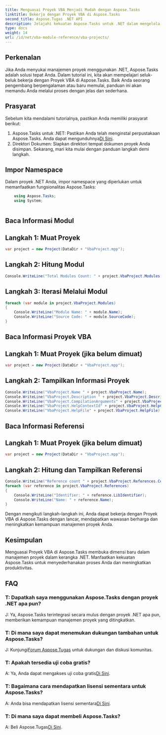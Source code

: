 ```yaml
---
title: Menguasai Proyek VBA Menjadi Mudah dengan Aspose.Tasks
linktitle: Bekerja dengan Proyek VBA di Aspose.Tasks
second_title: Aspose.Tugas .NET API
description: Jelajahi kekuatan Aspose.Tasks untuk .NET dalam mengelola Proyek VBA dengan mudah. Tingkatkan kemampuan manajemen proyek Anda dengan panduan langkah demi langkah ini.
type: docs
weight: 14
url: /id/net/vba-module-reference/vba-projects/
---
```

## Perkenalan
Jika Anda menyukai manajemen proyek menggunakan .NET, Aspose.Tasks adalah solusi tepat Anda. Dalam tutorial ini, kita akan mempelajari seluk-beluk bekerja dengan Proyek VBA di Aspose.Tasks. Baik Anda seorang pengembang berpengalaman atau baru memulai, panduan ini akan memandu Anda melalui proses dengan jelas dan sederhana.
## Prasyarat
Sebelum kita mendalami tutorialnya, pastikan Anda memiliki prasyarat berikut:
1.  Aspose.Tasks untuk .NET: Pastikan Anda telah menginstal perpustakaan Aspose.Tasks. Anda dapat mengunduhnya[Di Sini](https://releases.aspose.com/tasks/net/).
2. Direktori Dokumen: Siapkan direktori tempat dokumen proyek Anda disimpan.
Sekarang, mari kita mulai dengan panduan langkah demi langkah.
## Impor Namespace
Dalam proyek .NET Anda, impor namespace yang diperlukan untuk memanfaatkan fungsionalitas Aspose.Tasks:
```csharp
    using Aspose.Tasks;
    using System;
    
```
## Baca Informasi Modul
## Langkah 1: Muat Proyek
```csharp
var project = new Project(DataDir + "VbaProject.mpp");
```
## Langkah 2: Hitung Modul
```csharp
Console.WriteLine("Total Modules Count: " + project.VbaProject.Modules.Count);
```
## Langkah 3: Iterasi Melalui Modul
```csharp
foreach (var module in project.VbaProject.Modules)
{
    Console.WriteLine("Module Name: " + module.Name);
    Console.WriteLine("Source Code: " + module.SourceCode);
}
```
## Baca Informasi Proyek VBA
## Langkah 1: Muat Proyek (jika belum dimuat)
```csharp
var project = new Project(DataDir + "VbaProject.mpp");
```
## Langkah 2: Tampilkan Informasi Proyek
```csharp
Console.WriteLine("VbaProject.Name " + project.VbaProject.Name);
Console.WriteLine("VbaProject.Description " + project.VbaProject.Description);
Console.WriteLine("VbaProject.CompilationArguments" + project.VbaProject.CompilationArguments);
Console.WriteLine("VbaProject.HelpContextId" + project.VbaProject.HelpContextId);
Console.WriteLine("VbaProject.HelpFile" + project.VbaProject.HelpFile);
```
## Baca Informasi Referensi
## Langkah 1: Muat Proyek (jika belum dimuat)
```csharp
var project = new Project(DataDir + "VbaProject.mpp");
```
## Langkah 2: Hitung dan Tampilkan Referensi
```csharp
Console.WriteLine("Reference count " + project.VbaProject.References.Count);
foreach (var reference in project.VbaProject.References)
{
    Console.WriteLine("Identifier: " + reference.LibIdentifier);
    Console.WriteLine("Name: " + reference.Name);
}
```
Dengan mengikuti langkah-langkah ini, Anda dapat bekerja dengan Proyek VBA di Aspose.Tasks dengan lancar, mendapatkan wawasan berharga dan meningkatkan kemampuan manajemen proyek Anda.
## Kesimpulan
Menguasai Proyek VBA di Aspose.Tasks membuka dimensi baru dalam manajemen proyek dalam kerangka .NET. Manfaatkan kekuatan Aspose.Tasks untuk menyederhanakan proses Anda dan meningkatkan produktivitas.
## FAQ
### T: Dapatkah saya menggunakan Aspose.Tasks dengan proyek .NET apa pun?
J: Ya, Aspose.Tasks terintegrasi secara mulus dengan proyek .NET apa pun, memberikan kemampuan manajemen proyek yang ditingkatkan.
### T: Di mana saya dapat menemukan dukungan tambahan untuk Aspose.Tasks?
 J: Kunjungi[Forum Aspose.Tugas](https://forum.aspose.com/c/tasks/15) untuk dukungan dan diskusi komunitas.
### T: Apakah tersedia uji coba gratis?
 A: Ya, Anda dapat mengakses uji coba gratis[Di Sini](https://releases.aspose.com/).
### T: Bagaimana cara mendapatkan lisensi sementara untuk Aspose.Tasks?
A: Anda bisa mendapatkan lisensi sementara[Di Sini](https://purchase.aspose.com/temporary-license/).
### T: Di mana saya dapat membeli Aspose.Tasks?
 A: Beli Aspose.Tugas[Di Sini](https://purchase.aspose.com/buy).